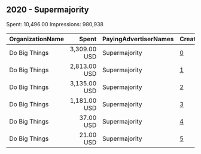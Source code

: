 ## 2020 - Supermajority 
Spent: 10,496.00
Impressions: 980,938

|OrganizationName|Spent|PayingAdvertiserNames|CreativeUrls|Impressions|Genders|AgeBrackets|CountryCodes|BillingAddresses|CandidateBallotInformation|
|:---|---:|:---|:---|---:|:---|:---|:---|:---|:---|
|Do Big Things|3,309.00 USD|Supermajority|[0](https://www.snap.com/political-ads/asset/828d63de505fddaee3fa515907102860e5af37153524ebdffdc0ace369768675?mediaType=png)|352,364|FEMALE|18+|united states|"PO Box 128,Mill Valley,94942,US"|Supermajority PAC|
|Do Big Things|2,813.00 USD|Supermajority|[1](https://www.snap.com/political-ads/asset/50844e5b80a79d2ed4e559ac17d11f2c0a3b0f7d83de48fddb4315c421e06f61?mediaType=png)|302,115|FEMALE|18+|united states|"PO Box 128,Mill Valley,94942,US"|Supermajority PAC|
|Do Big Things|3,135.00 USD|Supermajority|[2](https://www.snap.com/political-ads/asset/ac998ff75f1f50062c8dca4c9653f24763cefdb44b07c65ec9291aebcd803a0c?mediaType=png)|248,446|FEMALE|18+|united states|"PO Box 128,Mill Valley,94942,US"|Supermajority PAC|
|Do Big Things|1,181.00 USD|Supermajority|[3](https://www.snap.com/political-ads/asset/4729ffed976a9756dffc661fd13146de305ac3367d5be2669df2e82c6fd236cf?mediaType=png)|71,709|FEMALE|18+|united states|"PO Box 128,Mill Valley,94942,US"|Supermajority PAC|
|Do Big Things|37.00 USD|Supermajority|[4](https://www.snap.com/political-ads/asset/a60b5a2a7c0c9766140f5a18d1d0abb98029ffbf80e5fe9cc7d50699f7370623?mediaType=png)|4,146|FEMALE|18+|united states|"PO Box 128,Mill Valley,94942,US"|Supermajority PAC|
|Do Big Things|21.00 USD|Supermajority|[5](https://www.snap.com/political-ads/asset/e164027a34de65710d631251c5516782fb6d838d0e62426549921ff1063caf04?mediaType=png)|2,158|FEMALE|18+|united states|"PO Box 128,Mill Valley,94942,US"|Supermajority PAC|
